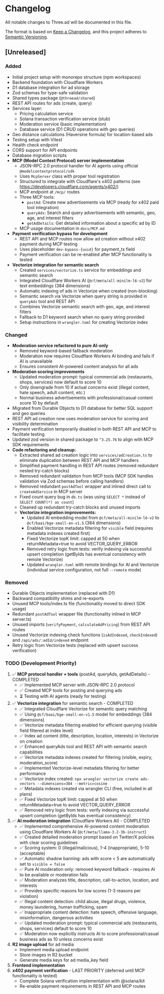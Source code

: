# Changelog

All notable changes to Three.ad will be documented in this file.

The format is based on [Keep a Changelog](https://keepachangelog.com/en/1.0.0/),
and this project adheres to [Semantic Versioning](https://semver.org/spec/v2.0.0.html).

## [Unreleased]

### Added
- Initial project setup with monorepo structure (npm workspaces)
- Backend foundation with Cloudflare Workers
- D1 database integration for ad storage
- Zod schemas for type-safe validation
- Shared types package (`@threead/shared`)
- REST API routes for ads (create, query)
- Services layer:
  - Pricing calculation service
  - Solana transaction verification service (stub)
  - Moderation service (basic implementation)
  - Database service (D1 CRUD operations with geo queries)
- Geo distance calculations (Haversine formula) for location-based ads
- Testing setup with Vitest
- Health check endpoint
- CORS support for API endpoints
- Database migration scripts
- **MCP (Model Context Protocol) server implementation**
  - JSON-RPC 2.0 protocol handler for AI agents using official `@modelcontextprotocol/sdk`
  - Uses `McpServer` class with proper tool registration
  - Structured to integrate with Cloudflare's x402 patterns (see https://developers.cloudflare.com/agents/x402/)
  - MCP endpoint at `/mcp/` routes
  - Three MCP tools:
    - `postAd`: Create new advertisements via MCP (ready for x402 paid tool integration)
    - `queryAds`: Search and query advertisements with semantic, geo, age, and interest filters
    - `getAdDetails`: Get detailed information about a specific ad by ID
  - MCP usage documentation in `docs/MCP.md`
- **Payment verification bypass for development**
  - REST API and MCP routes now allow ad creation without x402 payment during MCP testing
  - Uses placeholder `dev-bypass-{uuid}` for payment_tx field
  - Payment verification can be re-enabled after MCP functionality is tested
- **Vectorize integration for semantic search**
  - Created `services/vectorize.ts` service for embeddings and semantic search
  - Integrated Cloudflare Workers AI (`@cf/meta/all-minilm-l6-v2`) for text embeddings (384 dimensions)
  - Automatic indexing of ads in Vectorize when created (non-blocking)
  - Semantic search via Vectorize when query string is provided in `queryAds` tool and REST API
  - Combines Vectorize semantic search with geo, age, and interest filters
  - Fallback to D1 keyword search when no query string provided
  - Setup instructions in `wrangler.toml` for creating Vectorize index

### Changed
- **Moderation service refactored to pure AI-only**
  - Removed keyword-based fallback moderation
  - Moderation now requires Cloudflare Workers AI binding and fails if AI is unavailable
  - Ensures consistent AI-powered content analysis for all ads
- **Moderation scoring improvements**
  - Updated moderation prompt: typical commercial ads (restaurants, shops, services) now default to score 10
  - Only downgrade from 10 if actual concerns exist (illegal content, hate speech, adult content, etc.)
  - Normal business advertisements with professional/casual content score 10 by default
- Migrated from Durable Objects to D1 database for better SQL support and geo queries
- REST API ad creation now uses moderation service for scoring and visibility determination
- Payment verification temporarily disabled in both REST API and MCP to facilitate testing
- Updated zod version in shared package to `^3.25.76` to align with MCP SDK requirements
- **Code refactoring and cleanup:**
  - Extracted shared ad creation logic into `services/adCreation.ts` to eliminate duplication between REST API and MCP handlers
  - Simplified payment handling in REST API routes (removed redundant nested try-catch blocks)
  - Removed redundant validation from MCP tools (MCP SDK handles validation via Zod schemas before calling handlers)
  - Removed redundant `postAdTool` wrapper and inlined direct call to `createAdService` in MCP server
  - Fixed count query bug in `db.ts` (was using `SELECT *` instead of `SELECT COUNT(*) as count`)
  - Cleaned up redundant try-catch blocks and unused imports
  - **Vectorize integration improvements:**
    - Updated AI embedding model from `@cf/meta/all-minilm-l6-v2` to `@cf/baai/bge-small-en-v1.5` (384 dimensions)
    - Enabled Vectorize metadata filtering for `visible` field (requires metadata indexes created first)
    - Fixed Vectorize topK limit: capped at 50 when returnMetadata=true to avoid VECTOR_QUERY_ERROR
    - Removed retry logic from tests: verify indexing via successful upsert completion (getByIds has eventual consistency with remote Vectorize)
    - Updated `wrangler.toml` with remote bindings for AI and Vectorize (individual service configuration, not full `--remote` mode)

### Removed
- Durable Objects implementation (replaced with D1)
- Backward compatibility shims and re-exports
- Unused MCP tools/index.ts file (functionality moved to direct SDK usage)
- Redundant `postAdTool` wrapper file (functionality inlined in MCP server.ts)
- Unused imports (`verifyPayment`, `calculateAdPricing`) from REST API routes
- Unused Vectorize indexing check functions (`isAdIndexed`, `checkIndexed`) and `/api/ads/:adId/indexed` endpoint
- Retry logic from Vectorize tests (replaced with upsert success verification)

### TODO (Development Priority)
1. ✅ **MCP protocol handler + tools** (postAd, queryAds, getAdDetails) - COMPLETED
   - ✅ Implemented MCP server with JSON-RPC 2.0 protocol
   - ✅ Created MCP tools for posting and querying ads
   - ⏳ Testing with AI agents (ready for testing)
2. ✅ **Vectorize integration** for semantic search - COMPLETED
   - ✅ Integrated Cloudflare Vectorize for semantic query matching
   - ✅ Using `@cf/baai/bge-small-en-v1.5` model for embeddings (384 dimensions)
   - ✅ Vectorize metadata filtering enabled for efficient querying (visible field filtered at index level)
   - ✅ Index ad content (title, description, location, interests) in Vectorize on creation
   - ✅ Enhanced queryAds tool and REST API with semantic search capabilities
   - ✅ Vectorize metadata indexes created for filtering (visible, expiry, moderation_score)
   - ✅ Implemented Vectorize-level metadata filtering for better performance
    - ✅ Vectorize index created: `npx wrangler vectorize create ads-vectors --dimensions=384 --metric=cosine`
    - ✅ Metadata indexes created via wrangler CLI (free, included in all plans)
    - ✅ Fixed Vectorize topK limit: capped at 50 when returnMetadata=true to avoid VECTOR_QUERY_ERROR
    - ✅ Removed retry logic from tests: verify indexing via successful upsert completion (getByIds has eventual consistency)
3. ✅ **AI moderation integration** (Cloudflare Workers AI) - COMPLETED
   - ✅ Implemented comprehensive AI-powered content moderation using Cloudflare Workers AI (`@cf/meta/llama-3.2-3b-instruct`)
   - ✅ Created detailed moderation prompt based on Twitter/X policies with clear scoring guidelines
   - ✅ Scoring system: 0 (illegal/malicious), 1-4 (inappropriate), 5-10 (acceptable)
   - ✅ Automatic shadow banning: ads with score < 5 are automatically set to `visible = false`
   - ✅ Pure AI moderation only: removed keyword fallback - requires AI to be available or moderation fails
   - ✅ Moderation analyzes title, description, call-to-action, location, and interests
   - ✅ Provides specific reasons for low scores (1-3 reasons per violation)
    - ✅ Illegal content detection: child abuse, illegal drugs, violence, money laundering, human trafficking, spam
    - ✅ Inappropriate content detection: hate speech, offensive language, misinformation, dangerous activities
    - ✅ Updated moderation prompt: typical commercial ads (restaurants, shops, services) default to score 10
    - ✅ Moderation now explicitly instructs AI to score professional/casual business ads as 10 unless concerns exist
4. **R2 image upload** for ad media
   - Implement media upload endpoint
   - Store images in R2 bucket
   - Generate media keys for ad media_key field
5. **Frontend implementation**
6. **x402 payment verification** - LAST PRIORITY (deferred until MCP functionality is tested)
   - Complete Solana verification implementation with @solana/kit
   - Re-enable payment requirements in REST API and MCP routes

